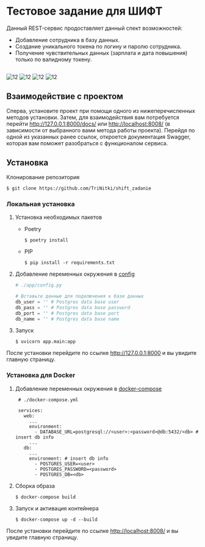 # Тестовое задание для ШИФТ

Данный REST-сервис продоставляет данный спект возможностей:

- Добавление сотрудника в базу данных.
- Создание уникального токена по логину и паролю сотрудника.
- Получение чувствительных данных (зарплата и дата повышения) только по валидному токену.

##

![12](https://img.shields.io/github/pipenv/locked/python-version/TriNitki/shift_zadanie?logo=python) ![12](https://img.shields.io/badge/PostgreSQL-15.2-red/?color=%23336791&logo=postgresql&logoColor=white) ![12](https://img.shields.io/badge/Docker-24.2-red/?color=%23039bc5&logo=docker) ![12](https://img.shields.io/github/pipenv/locked/dependency-version/TriNitki/shift_zadanie/fastapi?color=%2305988a&logo=fastapi)

## Взаимодействие с проектом

Сперва, установите проект при помощи одного из нижеперечисленных методов установки. Затем, для взаимодействия вам потребуется перейти <http://127.0.0.1:8000/docs/> или <http://localhost:8008/> (в зависимости от выбранного вами метода работы проекта). Перейдя по одной из указанных ранее ссылок, откроется документация Swagger, которая вам поможет разобраться с функционалом сервиса.

## Установка

Клонирование репозитория

```bash
$ git clone https://github.com/TriNitki/shift_zadanie
```

### Локальная установка

1. Установка необходимых пакетов

    - Poetry

        ```shell
        $ poetry install
        ```

    - PIP

        ```shell
        $ pip install -r requirements.txt
        ```

2. Добавление переменных окружения в [config](/app/config.py)

    ```py
    # ./app/config.py

    # Вставьте данные для подключения к базе данных
    db_user = '' # Postgres data base user
    db_pass = '' # Postgres data base password
    db_port = '' # Postgres data base port
    db_name = '' # Postgres data base name
    ```

3. Запуск

    ```shell
    $ uvicorn app.main:app
    ```

После установки перейдите по ссылке <http://127.0.0.1:8000> и вы увидите главную страницу.

### Установка для Docker

1. Добавление переменных окружения в [docker-compose](/docker-compose.yml)

   ```docker
    # ./docker-compose.yml

    services:
      web:
        ...
        environment:
          - DATABASE_URL=postgresql://<user>:<password>@db:5432/<db> # insert db info
        ...
      db:
        ...
        environment: # insert db info
          - POSTGRES_USER=<user>
          - POSTGRES_PASSWORD=<password>
          - POSTGRES_DB=<db>
   ```

2. Сборка образа

    ```shell
    $ docker-compose build
    ```

3. Запуск и активация контейнера

    ```shell
    $ docker-compose up -d --build
    ```

После установки перейдите по ссылке <http://localhost:8008/> и вы увидите главную страницу.


